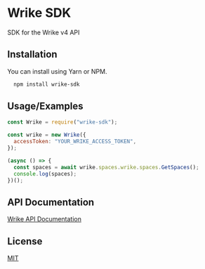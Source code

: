 # Wrike SDK

SDK for the Wrike v4 API

## Installation

You can install using Yarn or NPM.

```bash
  npm install wrike-sdk
```

## Usage/Examples

```javascript
const Wrike = require("wrike-sdk");

const wrike = new Wrike({
  accessToken: "YOUR_WRIKE_ACCESS_TOKEN",
});

(async () => {
  const spaces = await wrike.spaces.wrike.spaces.GetSpaces();
  console.log(spaces);
})();
```

## API Documentation

[Wrike API Documentation](https://developers.wrike.com/overview)

## License

[MIT](https://choosealicense.com/licenses/mit/)
